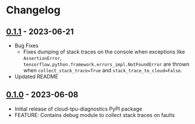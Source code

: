 <!--
 Copyright 2023 Google LLC
 
 Licensed under the Apache License, Version 2.0 (the "License");
 you may not use this file except in compliance with the License.
 You may obtain a copy of the License at
 
      https://www.apache.org/licenses/LICENSE-2.0
 
 Unless required by applicable law or agreed to in writing, software
 distributed under the License is distributed on an "AS IS" BASIS,
 WITHOUT WARRANTIES OR CONDITIONS OF ANY KIND, either express or implied.
 See the License for the specific language governing permissions and
 limitations under the License.
 -->
# Changelog

<!--

Changelog follow the https://keepachangelog.com/ standard (at least the headers)

This allow to:

* auto-parsing release notes during the automated releases from github-action:
  https://github.com/marketplace/actions/pypi-github-auto-release
* Have clickable headers in the rendered markdown

To release a new version (e.g. from `1.0.0` -> `2.0.0`):

* Create a new `# [2.0.0] - YYYY-MM-DD` header and add the changes to be released.
* At the end of the file:
  * Define the new link url:
  `[2.0.0]: https://github.com/google/cloud-tpu-monitoring-debugging/compare/v1.0.0...v2.0.0`

-->

## [0.1.1] - 2023-06-21
* Bug Fixes
  * Fixes dumping of stack traces on the console when exceptions like `AssertionError`, `tensorflow.python.framework.errors_impl.NotFoundError` are thrown when `collect_stack_trace=True` and `stack_trace_to_cloud=False`.
* Updated README

## [0.1.0] - 2023-06-08

* Initial release of cloud-tpu-diagnostics PyPI package
* FEATURE: Contains debug module to collect stack traces on faults

[0.1.1]: https://github.com/google/cloud-tpu-monitoring-debugging/compare/v0.1.0...v0.1.1
[0.1.0]: https://github.com/google/cloud-tpu-monitoring-debugging/releases/tag/v0.1.0
